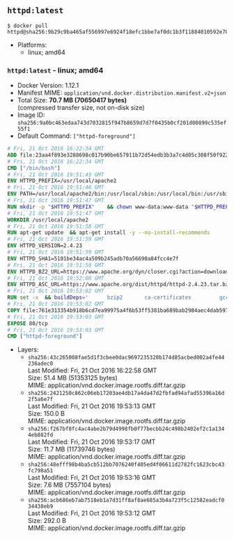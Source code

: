 ## `httpd:latest`

```console
$ docker pull httpd@sha256:9b29c9ba465af556997e6924f18efc1bbe7af0dc1b3f11884010592e700ddb09
```

-	Platforms:
	-	linux; amd64

### `httpd:latest` - linux; amd64

-	Docker Version: 1.12.1
-	Manifest MIME: `application/vnd.docker.distribution.manifest.v2+json`
-	Total Size: **70.7 MB (70650417 bytes)**  
	(compressed transfer size, not on-disk size)
-	Image ID: `sha256:9a0bc463edaa743d7032815f947b8659d7d7f0435b0cf201d00899c535ef55f1`
-	Default Command: `["httpd-foreground"]`

```dockerfile
# Fri, 21 Oct 2016 16:22:34 GMT
ADD file:23aa4f893e3288698c017b90be657911b72d54edb3b3a7c4d05c308f50f9228f in / 
# Fri, 21 Oct 2016 16:22:34 GMT
CMD ["/bin/bash"]
# Fri, 21 Oct 2016 19:51:45 GMT
ENV HTTPD_PREFIX=/usr/local/apache2
# Fri, 21 Oct 2016 19:51:46 GMT
ENV PATH=/usr/local/apache2/bin:/usr/local/sbin:/usr/local/bin:/usr/sbin:/usr/bin:/sbin:/bin
# Fri, 21 Oct 2016 19:51:47 GMT
RUN mkdir -p "$HTTPD_PREFIX" 	&& chown www-data:www-data "$HTTPD_PREFIX"
# Fri, 21 Oct 2016 19:51:47 GMT
WORKDIR /usr/local/apache2
# Fri, 21 Oct 2016 19:51:58 GMT
RUN apt-get update 	&& apt-get install -y --no-install-recommends 		libapr1 		libaprutil1 		libaprutil1-ldap 		libapr1-dev 		libaprutil1-dev 		libpcre++0 		libssl1.0.0 	&& rm -r /var/lib/apt/lists/*
# Fri, 21 Oct 2016 19:51:59 GMT
ENV HTTPD_VERSION=2.4.23
# Fri, 21 Oct 2016 19:51:59 GMT
ENV HTTPD_SHA1=5101be34ac4a509b245adb70a56690a84fcc4e7f
# Fri, 21 Oct 2016 19:51:59 GMT
ENV HTTPD_BZ2_URL=https://www.apache.org/dyn/closer.cgi?action=download&filename=httpd/httpd-2.4.23.tar.bz2
# Fri, 21 Oct 2016 19:52:00 GMT
ENV HTTPD_ASC_URL=https://www.apache.org/dist/httpd/httpd-2.4.23.tar.bz2.asc
# Fri, 21 Oct 2016 19:53:02 GMT
RUN set -x 	&& buildDeps=' 		bzip2 		ca-certificates 		gcc 		libpcre++-dev 		libssl-dev 		make 		wget 	' 	&& apt-get update 	&& apt-get install -y --no-install-recommends $buildDeps 	&& rm -r /var/lib/apt/lists/* 		&& wget -O httpd.tar.bz2 "$HTTPD_BZ2_URL" 	&& echo "$HTTPD_SHA1 *httpd.tar.bz2" | sha1sum -c - 	&& wget -O httpd.tar.bz2.asc "$HTTPD_ASC_URL" 	&& export GNUPGHOME="$(mktemp -d)" 	&& gpg --keyserver ha.pool.sks-keyservers.net --recv-keys A93D62ECC3C8EA12DB220EC934EA76E6791485A8 	&& gpg --batch --verify httpd.tar.bz2.asc httpd.tar.bz2 	&& rm -r "$GNUPGHOME" httpd.tar.bz2.asc 		&& mkdir -p src 	&& tar -xvf httpd.tar.bz2 -C src --strip-components=1 	&& rm httpd.tar.bz2 	&& cd src 		&& ./configure 		--prefix="$HTTPD_PREFIX" 		--enable-mods-shared=reallyall 	&& make -j"$(nproc)" 	&& make install 		&& cd .. 	&& rm -r src 		&& sed -ri 		-e 's!^(\s*CustomLog)\s+\S+!\1 /proc/self/fd/1!g' 		-e 's!^(\s*ErrorLog)\s+\S+!\1 /proc/self/fd/2!g' 		"$HTTPD_PREFIX/conf/httpd.conf" 		&& apt-get purge -y --auto-remove $buildDeps
# Fri, 21 Oct 2016 19:53:02 GMT
COPY file:761e313354b918b6cd7ea99975a4f6b53ff5381ba689bab2984aec4dab597215 in /usr/local/bin/ 
# Fri, 21 Oct 2016 19:53:03 GMT
EXPOSE 80/tcp
# Fri, 21 Oct 2016 19:53:03 GMT
CMD ["httpd-foreground"]
```

-	Layers:
	-	`sha256:43c265008fae5d1f3cbee0dac9697235320b174d85acbed002a4fe44236adec0`  
		Last Modified: Fri, 21 Oct 2016 16:22:58 GMT  
		Size: 51.4 MB (51353125 bytes)  
		MIME: application/vnd.docker.image.rootfs.diff.tar.gzip
	-	`sha256:2421250c862c06eb17203ae4db17a4da47d2fbfad94afad55396a16d2f5a6e7f`  
		Last Modified: Fri, 21 Oct 2016 19:53:13 GMT  
		Size: 150.0 B  
		MIME: application/vnd.docker.image.rootfs.diff.tar.gzip
	-	`sha256:f267bf8fc4ac4abe2b79d4998fb0f77becbb24c498b2402ef2c1a1344eb882fd`  
		Last Modified: Fri, 21 Oct 2016 19:53:17 GMT  
		Size: 11.7 MB (11739746 bytes)  
		MIME: application/vnd.docker.image.rootfs.diff.tar.gzip
	-	`sha256:48efff98b4ba5cb512bb7076240f405ed4f06611d2782fc1623cbc43fc798a51`  
		Last Modified: Fri, 21 Oct 2016 19:53:16 GMT  
		Size: 7.6 MB (7557104 bytes)  
		MIME: application/vnd.docker.image.rootfs.diff.tar.gzip
	-	`sha256:acb686eb7ab7518eb1a7d31ff8af8ae685a3b4a723f5c12582eadcf034438eb9`  
		Last Modified: Fri, 21 Oct 2016 19:53:12 GMT  
		Size: 292.0 B  
		MIME: application/vnd.docker.image.rootfs.diff.tar.gzip
